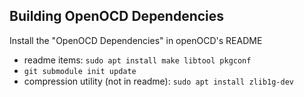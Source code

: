 ## Building OpenOCD Dependencies
Install the "OpenOCD Dependencies" in openOCD's README
- readme items: `sudo apt install make libtool pkgconf`
- `git submodule init update`
- compression utility (not in readme): `sudo apt install zlib1g-dev`